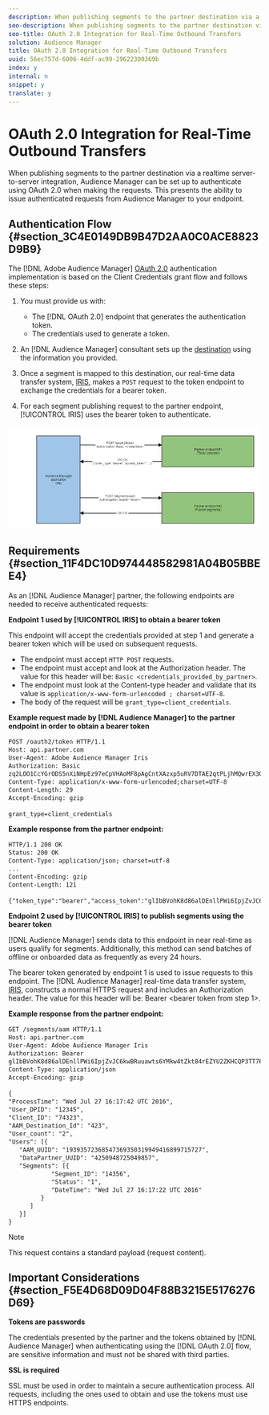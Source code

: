 ```yaml
---
description: When publishing segments to the partner destination via a realtime server-to-server integration, Audience Manager can be set up to authenticate using OAuth 2.0 when making the requests. This presents the ability to issue authenticated requests from Audience Manager to your endpoint.
seo-description: When publishing segments to the partner destination via a realtime server-to-server integration, Audience Manager can be set up to authenticate using OAuth 2.0 when making the requests. This presents the ability to issue authenticated requests from Audience Manager to your endpoint.
seo-title: OAuth 2.0 Integration for Real-Time Outbound Transfers
solution: Audience Manager
title: OAuth 2.0 Integration for Real-Time Outbound Transfers
uuid: 56ec757d-6006-4ddf-ac99-29622300369b
index: y
internal: n
snippet: y
translate: y
---
```


# OAuth 2.0 Integration for Real-Time Outbound Transfers

When publishing segments to the partner destination via a realtime server-to-server integration, Audience Manager can be set up to authenticate using OAuth 2.0 when making the requests. This presents the ability to issue authenticated requests from Audience Manager to your endpoint.

## Authentication Flow {#section_3C4E0149DB9B47D2AA0C0ACE8823D9B9}

The [!DNL Adobe Audience Manager] [OAuth 2.0](https://tools.ietf.org/html/rfc6749#section-4.4) authentication implementation is based on the Client Credentials grant flow and follows these steps:

1. You must provide us with:

    * The [!DNL OAuth 2.0] endpoint that generates the authentication token. 
    * The credentials used to generate a token.

1. An [!DNL Audience Manager] consultant sets up the [destination](../../../c_features/destinations/destinations.md#concept_5BDA346C376C4B719EA394108AB2735A) using the information you provided. 

1. Once a segment is mapped to this destination, our real-time data transfer system, [IRIS](../../../reference/system-components/components-data-action.md#section_1966DC17FD14419E943CEF04F13A005B), makes a `POST` request to the token endpoint to exchange the credentials for a bearer token. 

1. For each segment publishing request to the partner endpoint, [!UICONTROL IRIS] uses the bearer token to authenticate.

![](assets/oauth2-iris.png)

## Requirements {#section_11F4DC10D974448582981A04B05BBEE4}

As an [!DNL Audience Manager] partner, the following endpoints are needed to receive authenticated requests:

**Endpoint 1 used by [!UICONTROL IRIS] to obtain a bearer token**

This endpoint will accept the credentials provided at step 1 and generate a bearer token which will be used on subsequent requests.

* The endpoint must accept `HTTP POST` requests. 
* The endpoint must accept and look at the Authorization header. The value for this header will be: `Basic <credentials_provided_by_partner>`. 
* The endpoint must look at the Content-type header and validate that its value is `application/x-www-form-urlencoded ; charset=UTF-8`. 
* The body of the request will be `grant_type=client_credentials`.

**Example request made by [!DNL Audience Manager] to the partner endpoint in order to obtain a bearer token**

```
POST /oauth2/token HTTP/1.1 
Host: api.partner.com 
User-Agent: Adobe Audience Manager Iris 
Authorization: Basic zq2LOO1CcYGrODS5nXiNHpEz97eCpVHAoMF8pAgCntXAzxp5uRV7DTAE2qtPLjhMQwrEX3O6MHV4S 
Content-Type: application/x-www-form-urlencoded;charset=UTF-8 
Content-Length: 29 
Accept-Encoding: gzip 
  
grant_type=client_credentials
```

**Example response from the partner endpoint:**

```
HTTP/1.1 200 OK 
Status: 200 OK 
Content-Type: application/json; charset=utf-8 
... 
Content-Encoding: gzip 
Content-Length: 121 
  
{"token_type":"bearer","access_token":"glIbBVohK8d86alDEnllPWi6IpjZvJC6kwBRuuawts6YMkw4tZkt84rEZYU2ZKHCQP3TT7PnzCQPI0yY"}
```

**Endpoint 2 used by [!UICONTROL IRIS] to publish segments using the bearer token**

[!DNL Audience Manager] sends data to this endpoint in near real-time as users qualify for segments. Additionally, this method can send batches of offline or onboarded data as frequently as every 24 hours.

The bearer token generated by endpoint 1 is used to issue requests to this endpoint. The [!DNL Audience Manager] real-time data transfer system, [IRIS](../../../reference/system-components/components-data-action.md#section_1966DC17FD14419E943CEF04F13A005B), constructs a normal HTTPS request and includes an Authorization header. The value for this header will be: Bearer <bearer token from step 1>.

**Example response from the partner endpoint:**

```
GET /segments/aam HTTP/1.1 
Host: api.partner.com 
User-Agent: Adobe Audience Manager Iris 
Authorization: Bearer glIbBVohK8d86alDEnllPWi6IpjZvJC6kwBRuuawts6YMkw4tZkt84rEZYU2ZKHCQP3TT7PnzCQPI0yY 
Content-Type: application/json 
Accept-Encoding: gzip 
   
{ 
"ProcessTime": "Wed Jul 27 16:17:42 UTC 2016", 
"User_DPID": "12345", 
"Client_ID": "74323", 
"AAM_Destination_Id": "423", 
"User_count": "2", 
"Users": [{     
   "AAM_UUID": "19393572368547369350319949416899715727", 
   "DataPartner_UUID": "4250948725049857", 
   "Segments": [{ 
            "Segment_ID": "14356", 
            "Status": "1", 
            "DateTime": "Wed Jul 27 16:17:22 UTC 2016" 
         } 
      ] 
   }] 
}
```

>[!NOTE]
>
>This request contains a standard payload (request content).

## Important Considerations {#section_F5E4D68D09D04F88B3215E5176276D69}

**Tokens are passwords**

The credentials presented by the partner and the tokens obtained by [!DNL Audience Manager] when authenticating using the [!DNL OAuth 2.0] flow, are sensitive information and must not be shared with third parties.

**SSL is required**

SSL must be used in order to maintain a secure authentication process. All requests, including the ones used to obtain and use the tokens must use HTTPS endpoints. 
